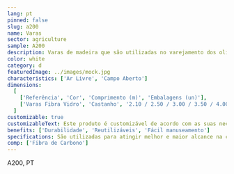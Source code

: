 ```yaml
---
lang: pt
pinned: false
slug: a200
name: Varas
sector: agriculture
sample: A200
description: Varas de madeira que são utilizadas no varejamento dos olivais e frutos secos.
color: white
category: d
featuredImage: ../images/mock.jpg
characteristics: ['Ar Livre', 'Campo Aberto']
dimensions:
  [
    ['Referência', 'Cor', 'Comprimento (m)', 'Embalagens (un)'],
    ['Varas Fibra Vidro', 'Castanho', '2.10 / 2.50 / 3.00 / 3.50 / 4.00', '10'],
  ]
customizable: true
customizableText: Este produto é customizável de acordo com as suas necessidades. Contacte-nos para mais informações.
benefits: ['Durabilidade', 'Reutilizáveis', 'Fácil manuseamento']
specifications: São utilizadas para atingir melhor e maior alcance na colheita do fruto
comp: ['Fibra de Carbono']
---
```


A200, PT
